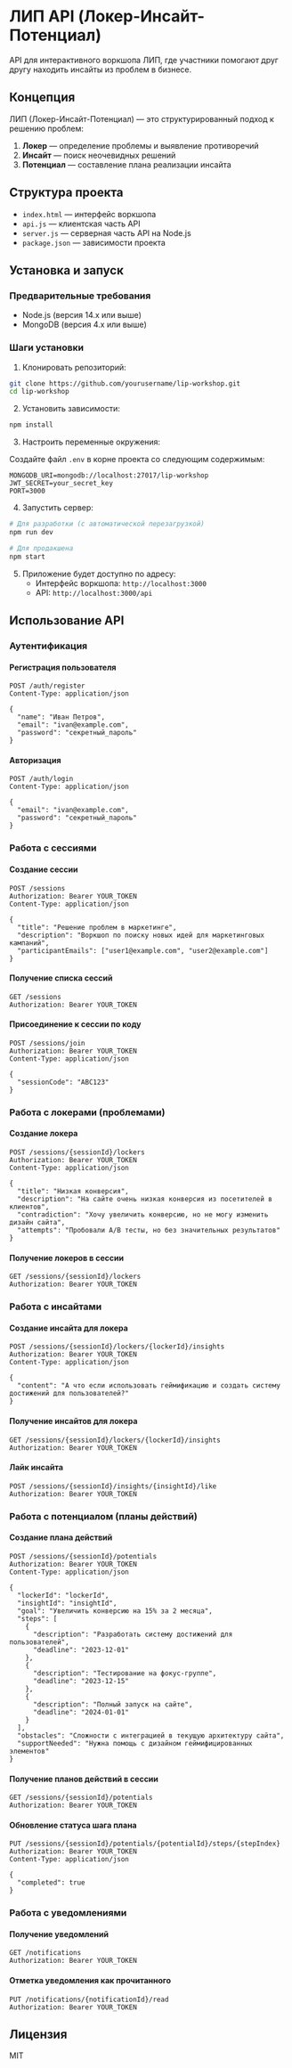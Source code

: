 # ЛИП API (Локер-Инсайт-Потенциал)

API для интерактивного воркшопа ЛИП, где участники помогают друг другу находить инсайты из проблем в бизнесе.

## Концепция

ЛИП (Локер-Инсайт-Потенциал) — это структурированный подход к решению проблем:

1. **Локер** — определение проблемы и выявление противоречий
2. **Инсайт** — поиск неочевидных решений
3. **Потенциал** — составление плана реализации инсайта

## Структура проекта

- `index.html` — интерфейс воркшопа
- `api.js` — клиентская часть API
- `server.js` — серверная часть API на Node.js
- `package.json` — зависимости проекта

## Установка и запуск

### Предварительные требования

- Node.js (версия 14.x или выше)
- MongoDB (версия 4.x или выше)

### Шаги установки

1. Клонировать репозиторий:

```bash
git clone https://github.com/yourusername/lip-workshop.git
cd lip-workshop
```

2. Установить зависимости:

```bash
npm install
```

3. Настроить переменные окружения:

Создайте файл `.env` в корне проекта со следующим содержимым:

```
MONGODB_URI=mongodb://localhost:27017/lip-workshop
JWT_SECRET=your_secret_key
PORT=3000
```

4. Запустить сервер:

```bash
# Для разработки (с автоматической перезагрузкой)
npm run dev

# Для продакшена
npm start
```

5. Приложение будет доступно по адресу:
   - Интерфейс воркшопа: `http://localhost:3000`
   - API: `http://localhost:3000/api`

## Использование API

### Аутентификация

#### Регистрация пользователя

```http
POST /auth/register
Content-Type: application/json

{
  "name": "Иван Петров",
  "email": "ivan@example.com",
  "password": "секретный_пароль"
}
```

#### Авторизация

```http
POST /auth/login
Content-Type: application/json

{
  "email": "ivan@example.com",
  "password": "секретный_пароль"
}
```

### Работа с сессиями

#### Создание сессии

```http
POST /sessions
Authorization: Bearer YOUR_TOKEN
Content-Type: application/json

{
  "title": "Решение проблем в маркетинге",
  "description": "Воркшоп по поиску новых идей для маркетинговых кампаний",
  "participantEmails": ["user1@example.com", "user2@example.com"]
}
```

#### Получение списка сессий

```http
GET /sessions
Authorization: Bearer YOUR_TOKEN
```

#### Присоединение к сессии по коду

```http
POST /sessions/join
Authorization: Bearer YOUR_TOKEN
Content-Type: application/json

{
  "sessionCode": "ABC123"
}
```

### Работа с локерами (проблемами)

#### Создание локера

```http
POST /sessions/{sessionId}/lockers
Authorization: Bearer YOUR_TOKEN
Content-Type: application/json

{
  "title": "Низкая конверсия",
  "description": "На сайте очень низкая конверсия из посетителей в клиентов",
  "contradiction": "Хочу увеличить конверсию, но не могу изменить дизайн сайта",
  "attempts": "Пробовали A/B тесты, но без значительных результатов"
}
```

#### Получение локеров в сессии

```http
GET /sessions/{sessionId}/lockers
Authorization: Bearer YOUR_TOKEN
```

### Работа с инсайтами

#### Создание инсайта для локера

```http
POST /sessions/{sessionId}/lockers/{lockerId}/insights
Authorization: Bearer YOUR_TOKEN
Content-Type: application/json

{
  "content": "А что если использовать геймификацию и создать систему достижений для пользователей?"
}
```

#### Получение инсайтов для локера

```http
GET /sessions/{sessionId}/lockers/{lockerId}/insights
Authorization: Bearer YOUR_TOKEN
```

#### Лайк инсайта

```http
POST /sessions/{sessionId}/insights/{insightId}/like
Authorization: Bearer YOUR_TOKEN
```

### Работа с потенциалом (планы действий)

#### Создание плана действий

```http
POST /sessions/{sessionId}/potentials
Authorization: Bearer YOUR_TOKEN
Content-Type: application/json

{
  "lockerId": "lockerId",
  "insightId": "insightId",
  "goal": "Увеличить конверсию на 15% за 2 месяца",
  "steps": [
    {
      "description": "Разработать систему достижений для пользователей",
      "deadline": "2023-12-01"
    },
    {
      "description": "Тестирование на фокус-группе",
      "deadline": "2023-12-15"
    },
    {
      "description": "Полный запуск на сайте",
      "deadline": "2024-01-01"
    }
  ],
  "obstacles": "Сложности с интеграцией в текущую архитектуру сайта",
  "supportNeeded": "Нужна помощь с дизайном геймифицированных элементов"
}
```

#### Получение планов действий в сессии

```http
GET /sessions/{sessionId}/potentials
Authorization: Bearer YOUR_TOKEN
```

#### Обновление статуса шага плана

```http
PUT /sessions/{sessionId}/potentials/{potentialId}/steps/{stepIndex}
Authorization: Bearer YOUR_TOKEN
Content-Type: application/json

{
  "completed": true
}
```

### Работа с уведомлениями

#### Получение уведомлений

```http
GET /notifications
Authorization: Bearer YOUR_TOKEN
```

#### Отметка уведомления как прочитанного

```http
PUT /notifications/{notificationId}/read
Authorization: Bearer YOUR_TOKEN
```

## Лицензия

MIT 